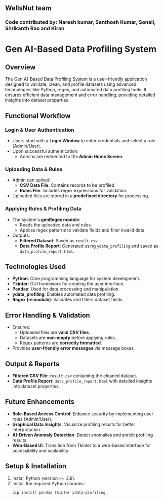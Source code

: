 ## WellsNut team 
### Code contributed by: Naresh kumar, Santhosh Kumar, Sonali, Shrikanth Rao and Kiran
# Gen AI-Based Data Profiling System

## Overview
The Gen AI-Based Data Profiling System is a user-friendly application designed to validate, clean, and profile datasets using advanced technologies like Python, regex, and automated data profiling tools. It ensures efficient data management and error handling, providing detailed insights into dataset properties.

## Functional Workflow
### Login & User Authentication
- Users start with a **Login Window** to enter credentials and select a role (Admin/User).
- Upon successful authentication:
  - Admins are redirected to the **Admin Home Screen**.

### Uploading Data & Rules
- Admin can upload:
  - **CSV Data File**: Contains records to be profiled.
  - **Rules File**: Includes regex expressions for validation.
- Uploaded files are stored in a **predefined directory** for processing.

### Applying Rules & Profiling Data
- The system's **genRegex module**:
  - Reads the uploaded data and rules.
  - Applies regex patterns to validate fields and filter invalid data.
- Outputs:
  - **Filtered Dataset**: Saved as `result.csv`.
  - **Data Profile Report**: Generated using `ydata_profiling` and saved as `data_profile_report.html`.

## Technologies Used
- **Python**: Core programming language for system development.
- **Tkinter**: GUI framework for creating the user interface.
- **Pandas**: Used for data processing and manipulation.
- **ydata_profiling**: Enables automated data profiling.
- **Regex (re module)**: Validates and filters dataset fields.

## Error Handling & Validation
- Ensures:
  - Uploaded files are **valid CSV files**.
  - Datasets are **non-empty** before applying rules.
  - Regex patterns are **correctly formatted**.
- Provides **user-friendly error messages** via message boxes.

## Output & Reports
- **Filtered CSV File**: `result.csv` containing the cleaned dataset.
- **Data Profile Report**: `data_profile_report.html` with detailed insights into dataset properties.

## Future Enhancements
- **Role-Based Access Control**: Enhance security by implementing user roles (Admin/User).
- **Graphical Data Insights**: Visualize profiling results for better interpretation.
- **AI-Driven Anomaly Detection**: Detect anomalies and enrich profiling results.
- **Web-Based UI**: Transition from Tkinter to a web-based interface for accessibility and scalability.

## Setup & Installation
1. Install Python (version >= 3.8).
2. Install the required Python libraries:
   ```bash
   pip install pandas tkinter ydata-profiling


